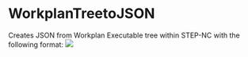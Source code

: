 # WorkplanTreetoJSON
Creates JSON from Workplan Executable tree within STEP-NC with the following format:
![]({{site.baseurl}}//workplanTree.PNG)
